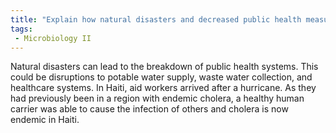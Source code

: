 ```yaml
---
title: "Explain how natural disasters and decreased public health measures can lead to the spread of infectious diseases, using specific examples. "
tags:
 - Microbiology II
---
```

Natural disasters can lead to the breakdown of public health systems. This could be disruptions to potable water supply, waste water collection, and healthcare systems. In Haiti, aid workers arrived after a hurricane. As they had previously been in a region with endemic cholera, a healthy human carrier was able to cause the infection of others and cholera is now endemic in Haiti. 
